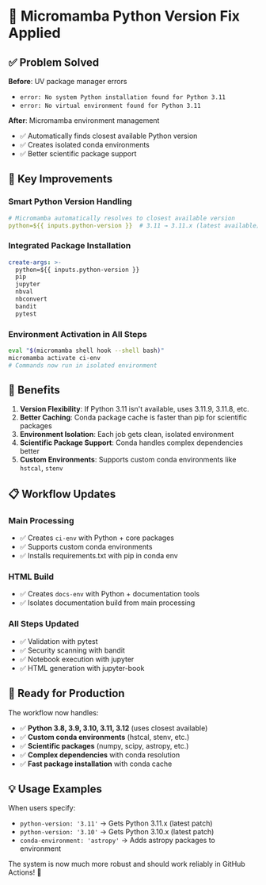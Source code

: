 # 🎉 Micromamba Python Version Fix Applied

## ✅ **Problem Solved**

**Before**: UV package manager errors
- `error: No system Python installation found for Python 3.11`
- `error: No virtual environment found for Python 3.11`

**After**: Micromamba environment management
- ✅ Automatically finds closest available Python version
- ✅ Creates isolated conda environments
- ✅ Better scientific package support

## 🔧 **Key Improvements**

### **Smart Python Version Handling**
```yaml
# Micromamba automatically resolves to closest available version
python=${{ inputs.python-version }}  # 3.11 → 3.11.x (latest available)
```

### **Integrated Package Installation**
```yaml
create-args: >-
  python=${{ inputs.python-version }}
  pip
  jupyter
  nbval
  nbconvert
  bandit
  pytest
```

### **Environment Activation in All Steps**
```bash
eval "$(micromamba shell hook --shell bash)"
micromamba activate ci-env
# Commands now run in isolated environment
```

## 🚀 **Benefits**

1. **Version Flexibility**: If Python 3.11 isn't available, uses 3.11.9, 3.11.8, etc.
2. **Better Caching**: Conda package cache is faster than pip for scientific packages
3. **Environment Isolation**: Each job gets clean, isolated environment
4. **Scientific Package Support**: Conda handles complex dependencies better
5. **Custom Environments**: Supports custom conda environments like `hstcal`, `stenv`

## 📋 **Workflow Updates**

### **Main Processing**
- ✅ Creates `ci-env` with Python + core packages
- ✅ Supports custom conda environments
- ✅ Installs requirements.txt with pip in conda env

### **HTML Build**
- ✅ Creates `docs-env` with Python + documentation tools
- ✅ Isolates documentation build from main processing

### **All Steps Updated**
- ✅ Validation with pytest
- ✅ Security scanning with bandit
- ✅ Notebook execution with jupyter
- ✅ HTML generation with jupyter-book

## 🎯 **Ready for Production**

The workflow now handles:
- ✅ **Python 3.8, 3.9, 3.10, 3.11, 3.12** (uses closest available)
- ✅ **Custom conda environments** (hstcal, stenv, etc.)
- ✅ **Scientific packages** (numpy, scipy, astropy, etc.)
- ✅ **Complex dependencies** with conda resolution
- ✅ **Fast package installation** with conda cache

## 💡 **Usage Examples**

When users specify:
- `python-version: '3.11'` → Gets Python 3.11.x (latest patch)
- `python-version: '3.10'` → Gets Python 3.10.x (latest patch)
- `conda-environment: 'astropy'` → Adds astropy packages to environment

The system is now much more robust and should work reliably in GitHub Actions! 🚀
